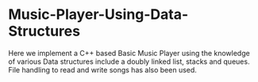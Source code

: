 # Music-Player-Using-Data-Structures
Here we implement a C++ based Basic Music Player using the knowledge of various Data structures include a doubly linked list, stacks and queues. File handling to read and write songs has also been used.
